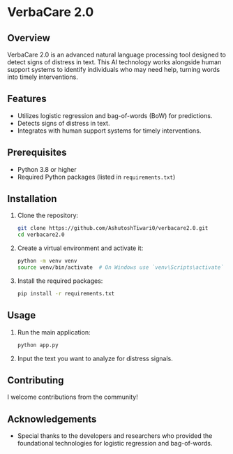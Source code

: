 # VerbaCare 2.0

## Overview
VerbaCare 2.0 is an advanced natural language processing tool designed to detect signs of distress in text. This AI technology works alongside human support systems to identify individuals who may need help, turning words into timely interventions.

## Features
- Utilizes logistic regression and bag-of-words (BoW) for predictions.
- Detects signs of distress in text.
- Integrates with human support systems for timely interventions.

## Prerequisites
- Python 3.8 or higher
- Required Python packages (listed in `requirements.txt`)

## Installation
1. Clone the repository:
    ```bash
    git clone https://github.com/AshutoshTiwari0/verbacare2.0.git
    cd verbacare2.0
    ```

2. Create a virtual environment and activate it:
    ```bash
    python -m venv venv
    source venv/bin/activate  # On Windows use `venv\Scripts\activate`
    ```

3. Install the required packages:
    ```bash
    pip install -r requirements.txt
    ```

## Usage
1. Run the main application:
    ```bash
    python app.py
    ```

2. Input the text you want to analyze for distress signals.

## Contributing
I welcome contributions from the community!



## Acknowledgements
- Special thanks to the developers and researchers who provided the foundational technologies for logistic regression and bag-of-words.

